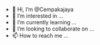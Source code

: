 - 👋 Hi, I’m @Cempakajaya
- 👀 I’m interested in ...
- 🌱 I’m currently learning ...
- 💞️ I’m looking to collaborate on ...
- 📫 How to reach me ...

<!---
Cempakajaya/Cempakajaya is a ✨ special ✨ repository because its `README.md` (this file) appears on your GitHub profile.
You can click the Preview link to take a look at your changes.
--->
